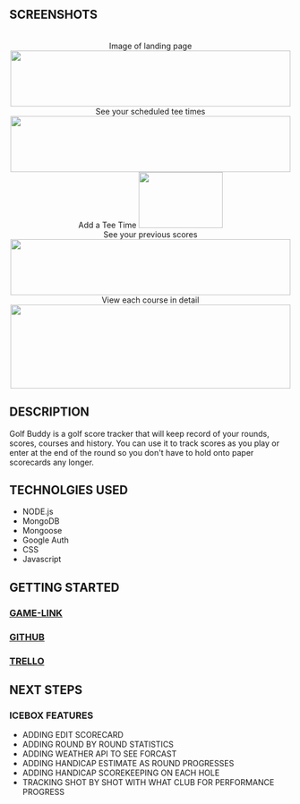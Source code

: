 ## SCREENSHOTS

<div id="header" align="center">
<br>Image of landing page

  <img src="https://i.imgur.com/Z53q3g4.png" width="500" height="100">
<br>See your scheduled tee times

  <img src="https://i.imgur.com/d7mArnK.png" width="500" height="100">
<br>Add a Tee Time

  <img src="https://i.imgur.com/btRCPOT.png" width="150" height="100">
<br>See your previous scores

  <img src="https://i.imgur.com/Qcpxw5m.png" width="500" height="100">
<br>View each course in detail

  <img src="https://i.imgur.com/3KNMIIA.png" width="500" height="150">


</div>

## DESCRIPTION
Golf Buddy is a golf score tracker that will keep record of your rounds, scores, courses and history. You can use it to track scores as you play or enter at the end of the round so you don't have to hold onto paper scorecards any longer.

## TECHNOLGIES USED
* NODE.js
* MongoDB
* Mongoose
* Google Auth
* CSS
* Javascript


## GETTING STARTED
### [GAME-LINK](https://golf-buddy-2023.herokuapp.com/)
### [GITHUB](https://github.com/curtis-salcedo/golf-buddy)
### [TRELLO](https://trello.com/b/9UCuiymD/ga-project-2-golf-buddy)

## NEXT STEPS
### ICEBOX FEATURES
* ADDING EDIT SCORECARD
* ADDING ROUND BY ROUND STATISTICS
* ADDING WEATHER API TO SEE FORCAST
* ADDING HANDICAP ESTIMATE AS ROUND PROGRESSES
* ADDING HANDICAP SCOREKEEPING ON EACH HOLE
* TRACKING SHOT BY SHOT WITH WHAT CLUB FOR PERFORMANCE PROGRESS